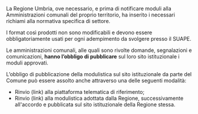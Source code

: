 La Regione Umbria, ove necessario, e prima di notificare moduli alla Amministrazioni comunali del proprio territorio, ha inserito i necessari richiami alla normativa specifica di settore.

I format così prodotti non sono modificabili e devono essere obbligatoriamente usati per ogni adempimento da svolgere presso il SUAPE.

Le amministrazioni comunali, alle quali sono rivolte domande, segnalazioni e comunicazioni, **hanno l’obbligo di pubblicare** sul loro sito istituzionale i moduli approvati.

L’obbligo di pubblicazione della modulistica sul sito istituzionale da parte del Comune può essere assolto anche attraverso una delle seguenti modalità:
- Rinvio (link) alla piattaforma telematica di riferimento;
- Rinvio (link) alla modulistica adottata dalla Regione, successivamente all'accordo e pubblicata sul sito istituzionale della Regione stessa.
